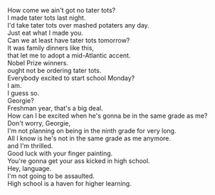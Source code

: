 
How come we ain't got no tater tots?     
I made tater tots last night.    
I'd take tater tots over mashed potaters any day.    
Just eat what I made you.    
Can we at least have tater tots tomorrow?    
It was family dinners like this,    
that let me to adopt a mid-Atlantic accent.    
Nobel Prize winners.    
ought not be ordering tater tots.    
Everybody excited to start school Monday?    
I am.    
I guess so.    
Georgie?    
Freshman year, that's a big deal.    
How can I be excited when he's gonna be in the same grade as me?    
Don't worry, Georgie,     
I'm not planning on being in the ninth grade for very long.    
All I know is he's not in the same grade as me anymore.    
and I'm thrilled.    
Good luck with your finger painting.    
You're gonna get your ass kicked in high school.    
Hey, language.    
I'm not going to be assaulted.    
High school is a haven for higher learning.    




